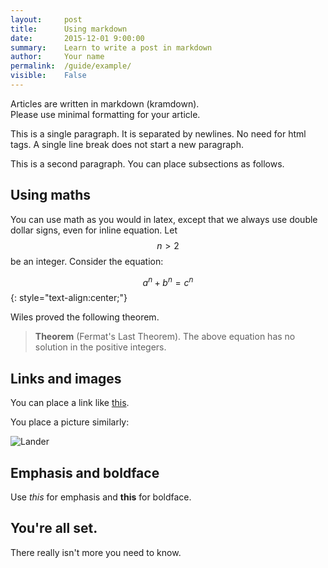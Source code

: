 ```yaml
---
layout:     post
title:      Using markdown
date:       2015-12-01 9:00:00
summary:    Learn to write a post in markdown
author:     Your name
permalink:  /guide/example/
visible:    False
---
```


Articles are written in markdown (kramdown).  
Please use minimal formatting for your article.

This is a single paragraph. It is separated by newlines. 
No need for html tags. A single line break does not start a new
paragraph.

This is a second paragraph. 
You can place subsections as follows.



## Using maths

You can use math as you would in latex, except that we always use double dollar signs, even for inline equation. Let $$n>2$$ be an integer.
Consider the equation:

$$ a^n + b^n = c^n $$
{: style="text-align:center;"}

Wiles proved the following theorem.

> **Theorem** (Fermat's Last Theorem).
> The above equation has no solution in the positive integers.

## Links and images

You can place a link like [this](http://wikipedia.org).

You place a picture similarly:

![Lander](https://upload.wikimedia.org/wikipedia/commons/thumb/4/45/Albert_Bierstadt_-_The_Rocky_Mountains%2C_Lander%27s_Peak.jpg/320px-Albert_Bierstadt_-_The_Rocky_Mountains%2C_Lander%27s_Peak.jpg)

## Emphasis and boldface

Use *this* for emphasis and **this** for boldface.

## You're all set.

There really isn't more you need to know.
